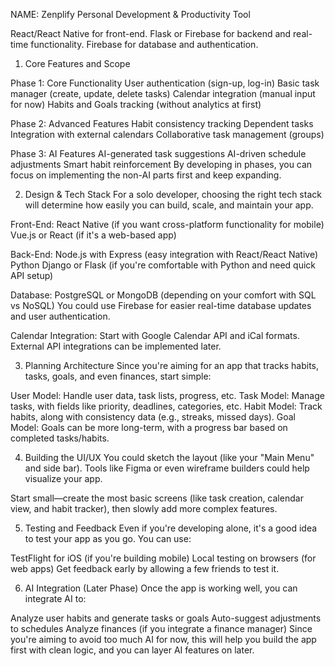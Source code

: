 NAME: Zenplify
Personal Development & Productivity Tool

React/React Native for front-end.
Flask or Firebase for backend and real-time functionality.
Firebase for database and authentication.


1. Core Features and Scope

Phase 1: Core Functionality
User authentication (sign-up, log-in)
Basic task manager (create, update, delete tasks)
Calendar integration (manual input for now)
Habits and Goals tracking (without analytics at first)

Phase 2: Advanced Features
Habit consistency tracking
Dependent tasks
Integration with external calendars
Collaborative task management (groups)

Phase 3: AI Features
AI-generated task suggestions
AI-driven schedule adjustments
Smart habit reinforcement
By developing in phases, you can focus on implementing the non-AI parts first and keep expanding.

2. Design & Tech Stack
For a solo developer, choosing the right tech stack will determine how easily you can build, scale, and maintain your app.

Front-End:
React Native (if you want cross-platform functionality for mobile)
Vue.js or React (if it's a web-based app)

Back-End:
Node.js with Express (easy integration with React/React Native)
Python Django or Flask (if you're comfortable with Python and need quick API setup)

Database:
PostgreSQL or MongoDB (depending on your comfort with SQL vs NoSQL)
You could use Firebase for easier real-time database updates and user authentication.

Calendar Integration:
Start with Google Calendar API and iCal formats. External API integrations can be implemented later.

3. Planning Architecture
Since you're aiming for an app that tracks habits, tasks, goals, and even finances, start simple:

User Model: Handle user data, task lists, progress, etc.
Task Model: Manage tasks, with fields like priority, deadlines, categories, etc.
Habit Model: Track habits, along with consistency data (e.g., streaks, missed days).
Goal Model: Goals can be more long-term, with a progress bar based on completed tasks/habits.

4. Building the UI/UX
You could sketch the layout (like your "Main Menu" and side bar). Tools like Figma or even wireframe builders could help visualize your app.

Start small—create the most basic screens (like task creation, calendar view, and habit tracker), then slowly add more complex features.

5. Testing and Feedback
Even if you're developing alone, it's a good idea to test your app as you go. You can use:

TestFlight for iOS (if you're building mobile)
Local testing on browsers (for web apps)
Get feedback early by allowing a few friends to test it.

6. AI Integration (Later Phase)
Once the app is working well, you can integrate AI to:

Analyze user habits and generate tasks or goals
Auto-suggest adjustments to schedules
Analyze finances (if you integrate a finance manager)
Since you're aiming to avoid too much AI for now, this will help you build the app first with clean logic, and you can layer AI features on later.

